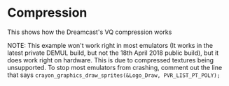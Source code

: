 # Compression

This shows how the Dreamcast's VQ compression works

NOTE: This example won't work right in most emulators (It works in the latest private DEMUL build, but not the 18th April 2018 public build), but it does work right on hardware. This is due to compressed textures being unsupported. To stop most emulators from crashing, comment out the line that says `crayon_graphics_draw_sprites(&Logo_Draw, PVR_LIST_PT_POLY);`

